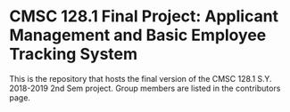 # CMSC 128.1 Final Project: Applicant Management and Basic Employee Tracking System

This is the repository that hosts the final version of the CMSC 128.1 S.Y. 2018-2019 2nd Sem project.
Group members are listed in the contributors page.
